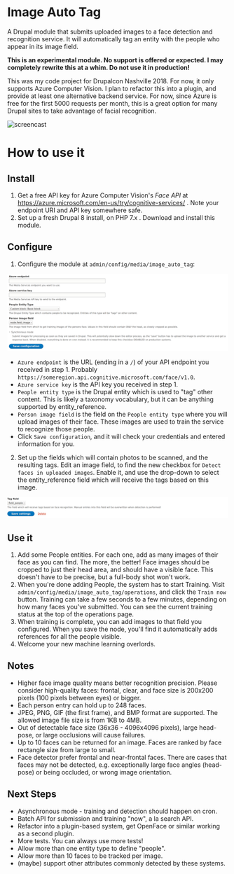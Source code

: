Image Auto Tag
===

A Drupal module that submits uploaded images to a face detection and recognition service. It will automatically tag an entity with the people who appear in its image field. 

**This is an experimental module. No support is offered or expected. I may completely rewrite this at a whim. Do not use it in production!**

This was my code project for Drupalcon Nashville 2018. For now, it only supports Azure Computer Vision. I plan to refactor this into a plugin, and provide at least one alternative backend service. For now, since Azure is free for the first 5000 requests per month, this is a great option for many Drupal sites to take advantage of facial recognition.

![screencast](doc/screencast.gif)


How to use it
===

Install
---

1. Get a free API key for Azure Computer Vision's *Face API* at https://azure.microsoft.com/en-us/try/cognitive-services/ . Note your endpoint URI and API key somewhere safe.
2. Set up a fresh Drupal 8 install, on PHP 7.x . Download and install this module.

Configure
---

1. Configure the module at `admin/config/media/image_auto_tag`:

![Settings page](doc/settings-form.png)

  * `Azure endpoint` is the URL (ending in a `/`) of your API endpoint you received in step 1. Probably `https://someregion.api.cognitive.microsoft.com/face/v1.0`.
  * `Azure service key` is the API key you received in step 1.
  * `People entity type` is the Drupal entity which is used to "tag" other content. This is likely a taxonomy vocabulary, but it can be anything supported by entity_reference.
  * `Person image field` is the field on the `People entity type` where you will upload images of their face. These images are used to train the service to recognize those people.
  * Click `Save configuration`, and it will check your credentials and entered information for you.
2. Set up the fields which will contain photos to be scanned, and the resulting tags. Edit an image field, to find the new checkbox for `Detect faces in uploaded images`. Enable it, and use the drop-down to select the entity_reference field which will receive the tags based on this image.

![Field settings page](doc/field-settings.png)

Use it
---

1. Add some People entities. For each one, add as many images of their face as you can find. The more, the better! Face images should be cropped to just their head area, and should have a visible face. This doesn't have to be precise, but a full-body shot won't work.
2. When you're done adding People, the system has to start Training. Visit `admin/config/media/image_auto_tag/operations`, and click the `Train now` button. Training can take a few seconds to a few minutes, depending on how many faces you've submitted. You can see the current training status at the top of the operations page.
3. When training is complete, you can add images to that field you configured. When you save the node, you'll find it automatically adds references for all the people visible.
4. Welcome your new machine learning overlords.



Notes
---

* Higher face image quality means better recognition precision. Please consider high-quality faces: frontal, clear, and face size is 200x200 pixels (100 pixels between eyes) or bigger.
* Each person entry can hold up to 248 faces.
* JPEG, PNG, GIF (the first frame), and BMP format are supported. The allowed image file size is from 1KB to 4MB.
* Out of detectable face size (36x36 - 4096x4096 pixels), large head-pose, or large occlusions will cause failures.
* Up to 10 faces can be returned for an image. Faces are ranked by face rectangle size from large to small.
* Face detector prefer frontal and near-frontal faces. There are cases that faces may not be detected, e.g. exceptionally large face angles (head-pose) or being occluded, or wrong image orientation.


Next Steps
---

* Asynchronous mode - training and detection should happen on cron.
* Batch API for submission and training "now", a la search API.
* Refactor into a plugin-based system, get OpenFace or similar working as a second plugin.
* More tests. You can always use more tests!
* Allow more than one entity type to define "people".
* Allow more than 10 faces to be tracked per image.
* (maybe) support other attributes commonly detected by these systems.